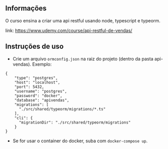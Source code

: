 ## Informações
O curso ensina a criar uma api restful usando node, typescript e typeorm.

link: https://www.udemy.com/course/api-restful-de-vendas/


## Instruções de uso

* Crie um arquivo `ormconfig.json` na raiz do projeto (dentro da pasta api-vendas).
Exemplo:

```
{
    "type": "postgres",
    "host": "localhost",
    "port": 5432,
    "username": "postgres",
    "password": "docker",
    "database": "apivendas",
    "migrations": [
      "./src/shared/typeorm/migrations/*.ts"
    ],
    "cli": {
      "migrationDir": "./src/shared/typeorm/migrations"
    }
}
```

* Se for usar o container do docker, suba com `docker-compose up`.

